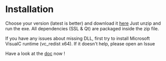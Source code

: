 Installation
===============

Choose your version (latest is better) and download it [here](https://github.com/patrickpr/YAOG/releases)
Just unzip and run the exe.
All dependencies (SSL & Qt) are packaged inside the zip file.

If you have any issues about missing DLL, first try to install Microsoft VisualC runtime (vc_redist x64). If it doesn't help, please open an Issue

Have a look at the [doc](02-maindoc.md) now !
